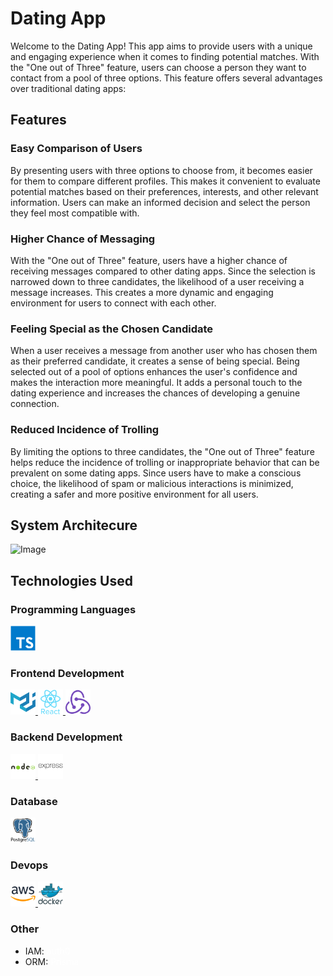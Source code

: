 # Dating App

Welcome to the Dating App! This app aims to provide users with a unique and engaging experience when it comes to finding potential matches. With the "One out of Three" feature, users can choose a person they want to contact from a pool of three options. This feature offers several advantages over traditional dating apps:

## Features

### Easy Comparison of Users

By presenting users with three options to choose from, it becomes easier for them to compare different profiles. This makes it convenient to evaluate potential matches based on their preferences, interests, and other relevant information. Users can make an informed decision and select the person they feel most compatible with.

### Higher Chance of Messaging

With the "One out of Three" feature, users have a higher chance of receiving messages compared to other dating apps. Since the selection is narrowed down to three candidates, the likelihood of a user receiving a message increases. This creates a more dynamic and engaging environment for users to connect with each other.

### Feeling Special as the Chosen Candidate

When a user receives a message from another user who has chosen them as their preferred candidate, it creates a sense of being special. Being selected out of a pool of options enhances the user's confidence and makes the interaction more meaningful. It adds a personal touch to the dating experience and increases the chances of developing a genuine connection.

### Reduced Incidence of Trolling

By limiting the options to three candidates, the "One out of Three" feature helps reduce the incidence of trolling or inappropriate behavior that can be prevalent on some dating apps. Since users have to make a conscious choice, the likelihood of spam or malicious interactions is minimized, creating a safer and more positive environment for all users.

## System Architecure

![Image](https://user-images.githubusercontent.com/112593974/253412247-d28f43ff-401c-4a41-8792-1e010366228c.png)

## Technologies Used

### Programming Languages

<p> 
<a href="https://www.typescriptlang.org/" target="_blank" rel="noreferrer"> <img src="https://raw.githubusercontent.com/devicons/devicon/master/icons/typescript/typescript-original.svg" alt="typescript" width="40" height="40"/> </a> 
</p>

### Frontend Development

<p> 
<a href="https://mui.com/" target="_blank" rel="noreferrer"> <img src="https://raw.githubusercontent.com/devicons/devicon/master/icons/materialui/materialui-original.svg" alt="mui" width="40" height="40"/> </a> 
<a href="https://reactjs.org/" target="_blank" rel="noreferrer"> <img src="https://raw.githubusercontent.com/devicons/devicon/master/icons/react/react-original-wordmark.svg" alt="react" width="40" height="40"/> </a> 
<a href="https://redux.js.org" target="_blank" rel="noreferrer"> <img src="https://raw.githubusercontent.com/devicons/devicon/master/icons/redux/redux-original.svg" alt="redux" width="40" height="40"/> </a> 
</p>

### Backend Development

<p> 
<a href="https://nodejs.org" target="_blank" rel="noreferrer"> <img src="https://raw.githubusercontent.com/devicons/devicon/master/icons/nodejs/nodejs-original-wordmark.svg" alt="nodejs" width="40" height="40"/> </a> 
<a href="https://expressjs.com" target="_blank" rel="noreferrer"> <img src="https://raw.githubusercontent.com/devicons/devicon/master/icons/express/express-original-wordmark.svg" alt="express" width="40" height="40" style="background-color: white;"/> </a> 
</p>

### Database

<p> 
<a href="https://www.postgresql.org" target="_blank" rel="noreferrer"> <img src="https://raw.githubusercontent.com/devicons/devicon/master/icons/postgresql/postgresql-original-wordmark.svg" alt="postgresql" width="40" height="40"/> </a> 
</p>

### Devops

<p> 
<a href="https://aws.amazon.com" target="_blank" rel="noreferrer"> <img src="https://raw.githubusercontent.com/devicons/devicon/master/icons/amazonwebservices/amazonwebservices-original-wordmark.svg" alt="aws" width="40" height="40" style="background-color: white;"/> </a> 
<a href="https://www.docker.com/" target="_blank" rel="noreferrer"> <img src="https://raw.githubusercontent.com/devicons/devicon/master/icons/docker/docker-original-wordmark.svg" alt="docker" width="40" height="40"/> </a> 
</p>

### Other

- IAM:
  <a href="https://auth0.com/" style="color: white; text-decoration: none;">auth0</a>
- ORM:
  <a href="https://www.prisma.io/" style="color: white; text-decoration: none;">Prisma</a>
